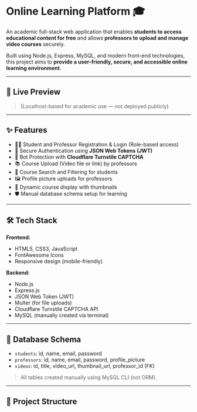 # Online Learning Platform 🎓

An academic full-stack web application that enables **students to access educational content for free** and allows **professors to upload and manage video courses** securely.

Built using Node.js, Express, MySQL, and modern front-end technologies, this project aims to **provide a user-friendly, secure, and accessible online learning environment**.

---

## 🔗 Live Preview

> (Localhost-based for academic use — not deployed publicly)

---

## ✨ Features

- 👨‍🎓 Student and Professor Registration & Login (Role-based access)
- 🔐 Secure Authentication using **JSON Web Tokens (JWT)**
- 🤖 Bot Protection with **Cloudflare Turnstile CAPTCHA**
- 📚 Course Upload (Video file or link) by professors
- 🔎 Course Search and Filtering for students
- 🖼️ Profile picture uploads for professors
- 📂 Dynamic course display with thumbnails
- 🛡️ Manual database schema setup for learning

---

## 🛠️ Tech Stack

**Frontend:**  
- HTML5, CSS3, JavaScript  
- FontAwesome Icons  
- Responsive design (mobile-friendly)

**Backend:**  
- Node.js  
- Express.js  
- JSON Web Token (JWT)  
- Multer (for file uploads)  
- Cloudflare Turnstile CAPTCHA API  
- MySQL (manually created via terminal)

---

## 🧱 Database Schema

- `students`: id, name, email, password  
- `professors`: id, name, email, password, profile_picture  
- `videos`: id, title, video_url, thumbnail_url, professor_id (FK)

> All tables created manually using MySQL CLI (not ORM).

---

## 📂 Project Structure


